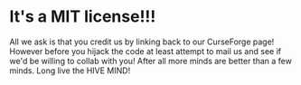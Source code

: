 # It's a MIT license!!!

All we ask is that you credit us by linking back to our CurseForge page! However before you hijack the code at least attempt to mail us and see if we'd be willing to collab with you! After all more minds are better than a few minds. Long live the HIVE MIND!